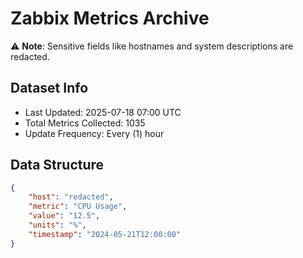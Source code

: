 # Zabbix Metrics Archive

⚠️ **Note**: Sensitive fields like hostnames and system descriptions are redacted.

## Dataset Info
- Last Updated: 2025-07-18 07:00 UTC
- Total Metrics Collected: 1035
- Update Frequency: Every (1) hour

## Data Structure
```json
{
    "host": "redacted",
    "metric": "CPU Usage",
    "value": "12.5",
    "units": "%",
    "timestamp": "2024-05-21T12:00:00"
}
```
